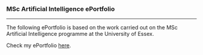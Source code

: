 ### MSc Artificial Intelligence ePortfolio 

---

The following ePortfolio is based on the work carried out on the MSc Artificial Intelligence programme at the University of Essex.

Check my ePortfolio [here](anamstoica.github.io/eportfolio/).
